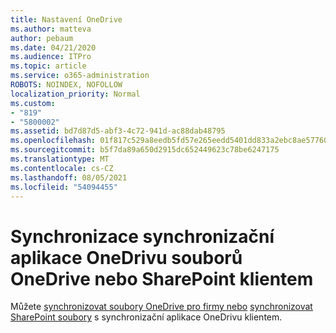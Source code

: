 ```yaml
---
title: Nastavení OneDrive
ms.author: matteva
author: pebaum
ms.date: 04/21/2020
ms.audience: ITPro
ms.topic: article
ms.service: o365-administration
ROBOTS: NOINDEX, NOFOLLOW
localization_priority: Normal
ms.custom:
- "819"
- "5800002"
ms.assetid: bd7d87d5-abf3-4c72-941d-ac88dab48795
ms.openlocfilehash: 01f817c529a8eedb5fd57e265eedd5401dd833a2ebc8ae57760754264425fd96
ms.sourcegitcommit: b5f7da89a650d2915dc652449623c78be6247175
ms.translationtype: MT
ms.contentlocale: cs-CZ
ms.lasthandoff: 08/05/2021
ms.locfileid: "54094455"
---
```

# <a name="use-the-onedrive-sync-client-to-sync-onedrive-or-sharepoint-files"></a>Synchronizace synchronizační aplikace OneDrivu souborů OneDrive nebo SharePoint klientem

Můžete [synchronizovat soubory OneDrive pro firmy nebo](https://go.microsoft.com/fwlink/?linkid=533375) [synchronizovat SharePoint soubory](https://go.microsoft.com/fwlink/?linkid=871666) s synchronizační aplikace OneDrivu klientem.
  